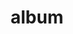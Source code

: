 ---
layout: album
resource: instagram
title: "album"
description: "masonry"
active: gallery
header-img: "img/gallery-bg.jpg"
album-title: "my 9th album"
images:
  - image_path: chin_19022/-2/20230505_174610_344592214_265974535886719_8053597490844474141_n.jpg
  - image_path: chin_19022/-2/20230505_174610_344800509_512840584230038_3522352055491731810_n.jpg
  - image_path: chin_19022/-2/20230505_174610_344809308_810089356653067_7025845425491468564_n.jpg
  - image_path: chin_19022/-2/20230505_174610_344865025_160055140086811_5347010190288589369_n.jpg
  - image_path: chin_19022/-2/20230826_172902_370695591_18097893034347304_6096729252808168832_n.jpg
  - image_path: chin_19022/-2/20230826_172902_370915505_18097893031347304_5260812123532956464_n.jpg
  - image_path: chin_19022/-2/20230826_172902_370989365_18097893013347304_6872001723924822561_n.jpg
  - image_path: chin_19022/-2/20231024_120312_395098976_18105295729347304_516051357175663734_n.jpg
  - image_path: chin_19022/-2/20231024_120312_395114928_18105295756347304_6700670112383750722_n.jpg
  - image_path: chin_19022/-2/20231024_120312_395125205_18105295738347304_7381923399269183946_n.jpg
  - image_path: chin_19022/-2/20231024_120312_395145608_18105295747347304_5971783100409505312_n.jpg
  - image_path: chin_19022/-2/20240129_153444_423248268_18116857222347304_6639790141764137054_n.jpg
  - image_path: chin_19022/-2/20240129_153444_423777956_18116857231347304_2483758506530807042_n.jpg
  - image_path: chin_19022/-2/20240215_200540_426442825_18118597573347304_767833294563054776_n.jpg
  - image_path: chin_19022/-2/20240215_200540_426443774_18118597582347304_739098503520892011_n.jpg
  - image_path: chin_19022/-2/20240215_200540_426447649_18118597591347304_1760033372779553669_n.jpg
  - image_path: chin_19022/-2/20240215_200540_426448109_18118597564347304_5774403153868669254_n.jpg
---